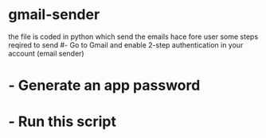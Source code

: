 # gmail-sender
the file is coded in python which send the emails hace fore user 
some steps reqired to send 
#- Go to Gmail and enable 2-step authentication in your account (email sender)
# - Generate an app password
# - Run this script
